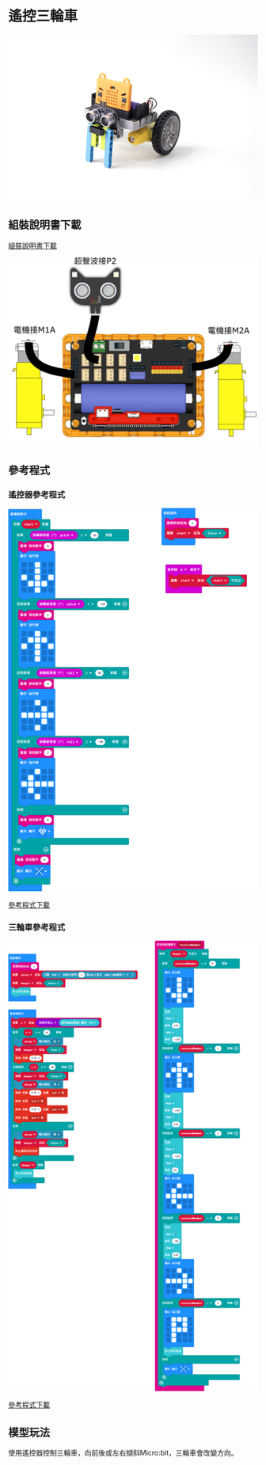 # 遙控三輪車

![](../images/kart.png)

## 組裝說明書下載

[組裝說明書下載](https://drive.google.com/drive/folders/1wg_edUZFrqyUONA0FJ6vFBkGArRsfnf4?usp=sharing)

![](../images/kart_wire.png)

## 參考程式

### 遙控器參考程式

![](../images/kart_code2.png)

[參考程式下載](https://makecode.microbit.org/_WjpcefWkccgi)

### 三輪車參考程式

![](../images/kart_code3.png)

[參考程式下載](https://makecode.microbit.org/_R28XdPCxb17e)

## 模型玩法

使用遙控器控制三輪車，向前後或左右傾斜Micro:bit，三輪車會改變方向。